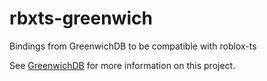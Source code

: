 # rbxts-greenwich
Bindings from GreenwichDB to be compatible with roblox-ts

See [GreenwichDB](https://github.com/GreenwichDB/GreenwichDB) for more information on this project.
